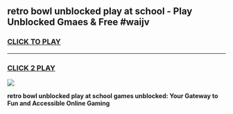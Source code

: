 
## retro bowl unblocked play at school - Play Unblocked Gmaes & Free #waijv
<h3>
<a href="https://news.freeplayer.one?title=retro_bowl_unblocked_play_at_school&ref=24F">CLICK TO PLAY</a></h3>
<hr>

<h3>
<a href="https://news.freeplayer.one?title=retro_bowl_unblocked_play_at_school&ref=24F">CLICK 2 PLAY</a>
  
</h3>

<a href="https://news.freeplayer.one?title=retro_bowl_unblocked_play_at_school&ref=24F/"><img src="https://clearcache.store/games.png"></a>


**retro bowl unblocked play at school games unblocked: Your Gateway to Fun and Accessible Online Gaming**
